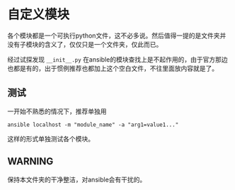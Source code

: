 # 自定义模块

各个模块都是一个可执行python文件，这不必多说。然后值得一提的是文件夹并没有子模块的含义了，仅仅只是一个文件夹，仅此而已。

经过试探发现 `__init__.py` 在ansible的模块查找上是不起作用的，由于官方那边也都是有的，出于惯例推荐也都加上这个空白文件，不往里面放内容就是了。



## 测试

一开始不熟悉的情况下，推荐单独用 

```
ansible localhost -m "module_name" -a "arg1=value1..."
```

这样的形式单独测试各个模块。



## WARNING

保持本文件夹的干净整洁，对ansible会有干扰的。

